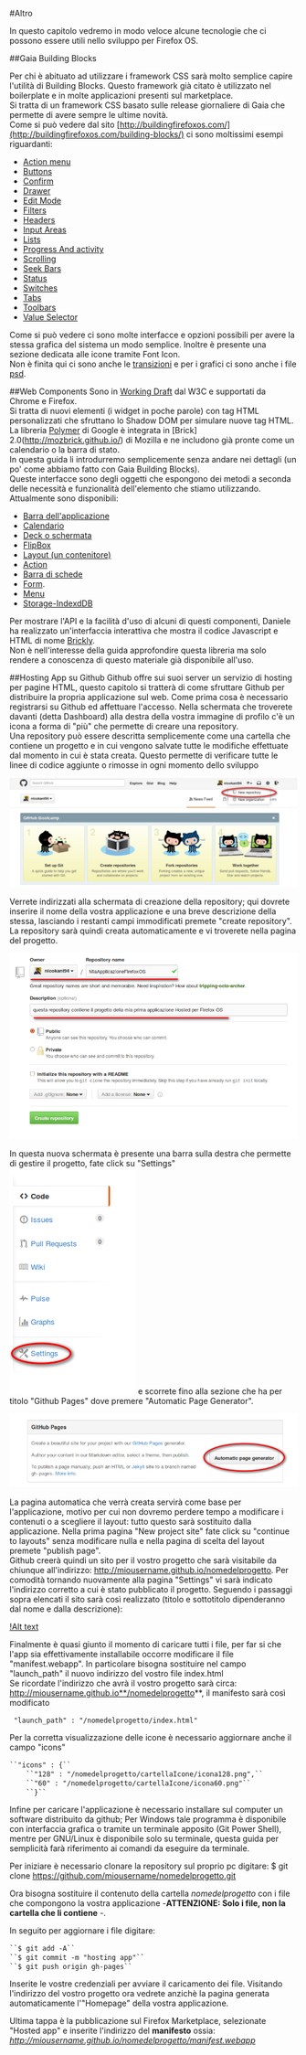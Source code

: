 #Altro

In questo capitolo vedremo in modo veloce alcune tecnologie che ci possono essere utili nello sviluppo per Firefox OS.

##Gaia Building Blocks

Per chi è abituato ad utilizzare i framework CSS sarà molto semplice capire l'utilità di Building Blocks. Questo framework già citato è utilizzato nel boilerplate e in molte applicazioni presenti sul marketplace.  
Si tratta di un framework CSS basato sulle release giornaliere di Gaia che permette di avere sempre le ultime novità.  
Come si può vedere dal sito [http://buildingfirefoxos.com/](http://buildingfirefoxos.com/building-blocks/) ci sono moltissimi esempi riguardanti:  

* [Action menu](http://buildingfirefoxos.com/building-blocks/action-menu.html)
* [Buttons](http://buildingfirefoxos.com/building-blocks/buttons.html)
* [Confirm](http://buildingfirefoxos.com/building-blocks/confirm.html)
* [Drawer](http://buildingfirefoxos.com/building-blocks/drawer.html)
* [Edit Mode](http://buildingfirefoxos.com/building-blocks/edit-mode.html)
* [Filters](http://buildingfirefoxos.com/building-blocks/filters.html)
* [Headers](http://buildingfirefoxos.com/building-blocks/headers.html)
* [Input Areas](http://buildingfirefoxos.com/building-blocks/input-areas.html)
* [Lists](http://buildingfirefoxos.com/building-blocks/lists.html)
* [Progress And activity](http://buildingfirefoxos.com/building-blocks/progress-and-activity.html)
* [Scrolling](http://buildingfirefoxos.com/building-blocks/scrolling.html)
* [Seek Bars](http://buildingfirefoxos.com/building-blocks/seek-bars.html)
* [Status](http://buildingfirefoxos.com/building-blocks/status.html)
* [Switches](http://buildingfirefoxos.com/building-blocks/switches.html)
* [Tabs](http://buildingfirefoxos.com/building-blocks/tabs.html)
* [Toolbars](http://buildingfirefoxos.com/building-blocks/toolbars.html)
* [Value Selector](http://buildingfirefoxos.com/building-blocks/value-selector.html)

Come si può vedere ci sono molte interfacce e opzioni possibili per avere la stessa grafica del sistema un modo semplice. Inoltre è presente una sezione dedicata alle icone tramite Font Icon.  
Non è finita qui ci sono anche le [transizioni](http://buildingfirefoxos.com/transitions/app-invokes-app.html) e per i grafici ci sono anche i file [psd](http://buildingfirefoxos.com/downloads/).  

##Web Components
Sono in [Working Draft](http://www.w3.org/TR/2013/WD-components-intro-20130606/) dal W3C e supportati da Chrome e Firefox.  
Si tratta di nuovi elementi (i widget in poche parole) con tag HTML personalizzati che sfruttano lo Shadow DOM per simulare nuove tag HTML.  
La libreria [Polymer](http://www.polymer-project.org/) di Google è integrata in [Brick] 2.0(http://mozbrick.github.io/) di Mozilla e ne includono già pronte come un calendario o la barra di stato.  
In questa guida li introdurremo semplicemente senza andare nei dettagli (un po' come abbiamo fatto con Gaia Building Blocks).  
Queste interfacce sono degli oggetti che espongono dei metodi a seconda delle necessità e funzionalità dell'elemento che stiamo utilizzando.   
Attualmente sono disponibili: 

* [Barra dell'applicazione](http://mozbrick.github.io/docs/brick-appbar.html)
* [Calendario](http://mozbrick.github.io/docs/brick-calendar.html)
* [Deck o schermata](http://mozbrick.github.io/docs/brick-deck.html)
* [FlipBox](http://mozbrick.github.io/docs/brick-flipbox.html)
* [Layout (un contenitore)](http://mozbrick.github.io/docs/brick-layout.html)
* [Action](http://mozbrick.github.io/docs/brick-action.html)
* [Barra di schede](http://mozbrick.github.io/docs/brick-tabbar.html)
* [Form](http://mozbrick.github.io/docs/brick-form.html).
* [Menu](http://mozbrick.github.io/docs/brick-menu.html)
* [Storage-IndexdDB](http://mozbrick.github.io/docs/brick-storage-indexeddb.html)

Per mostrare l'API e la facilità d'uso di alcuni di questi componenti, Daniele ha realizzato un'interfaccia interattiva che mostra il codice Javascript e HTML di nome [Brickly](http://mte90.github.io/Brickly).  
Non è nell'interesse della guida approfondire questa libreria ma solo rendere a conoscenza di questo materiale già disponibile all'uso.

##Hosting App su Github
Github offre sui suoi server un servizio di hosting per pagine HTML, questo capitolo si tratterà di come sfruttare Github per distribuire la propria applicazione sul web. 
Come prima cosa è necessario registrarsi su Github ed affettuare l'accesso. Nella schermata che troverete davanti (detta Dashboard) alla destra della vostra immagine di profilo c'è un icona a forma di "più" che permette di creare una repository.  
Una repository può essere descritta semplicemente come una cartella che contiene un progetto e in cui vengono salvate tutte le modifiche effettuate dal momento in cui è stata creata. Questo permette di verificare tutte le linee di codice aggiunte o rimosse in ogni momento dello sviluppo  

![aggiungi una repository][addRepo]

Verrete indirizzati alla schermata di creazione della repository; qui dovrete inserire il nome della vostra applicazione e una breve descrizione della stessa, lasciando i restanti campi immodificati premete "create repository". La repository sarà quindi creata automaticamente e vi troverete nella pagina del progetto.

![crea nuova repository][createRepo]

In questa nuova schermata è presente una barra sulla destra che permette di gestire il progetto, fate click su "Settings"![settings][settings] e scorrete fino alla sezione che ha per titolo "Github Pages" dove premere "Automatic Page Generator".

![genera pagina automatica][gitpages]

La pagina automatica che verrà creata servirà come base per l'applicazione, motivo per cui non dovremo perdere tempo a modificare i contenuti o a scegliere il layout: tutto questo sarà sostituito dalla applicazione. Nella prima pagina "New project site" fate click su "continue to layouts" senza modificare nulla e nella pagina di scelta del layout premete "publish page".  
Github creerà quindi un sito per il vostro progetto che sarà visitabile da chiunque all'indirizzo: http://miousername.github.io/nomedelprogetto. Per comodità tornando nuovamente alla pagina "Settings" vi sarà indicato l'indirizzo corretto a cui è stato pubblicato il progetto. 
Seguendo i passaggi sopra elencati il sito sarà così realizzato (titolo e sottotitolo dipenderanno dal nome e dalla descrizione):

[!Alt text][defaultPage]

Finalmente è quasi giunto il momento di caricare tutti i file, per far si che l'app sia effettivamente installabile occorre modificare il file "manifest.webapp". In particolare bisogna sostituire nel campo "launch_path" il nuovo indirizzo del vostro file index.html  
Se ricordate l'indirizzo che avrà il vostro progetto sarà circa: http://miousername.github.io**/nomedelprogetto**,
il manifesto sarà così modificato
    
     "launch_path" : "/nomedelprogetto/index.html" 
     
Per la corretta visualizzazione delle icone è necessario aggiornare anche il campo "icons"  

    ``"icons" : {``
        ``"128" : "/nomedelprogetto/cartellaIcone/icona128.png",``
        ``"60" : "/nomedelprogetto/cartellaIcone/icona60.png"``
        ``}``
     
Infine per caricare l'applicazione è necessario installare sul computer un software distribuito da github; Per Windows tale programma è disponibile con interfaccia grafica o tramite un terminale apposito (Git Power Shell), mentre per GNU/Linux è disponibile solo su terminale, questa guida per semplicità farà riferimento ai comandi da eseguire da terminale.

Per iniziare è necessario clonare la repository sul proprio pc digitare: 
    $ git clone https://github.com/miousername/nomedelprogetto.git
    
Ora bisogna sostituire il contenuto della cartella *nomedelprogetto* con i file che compongono la vostra applicazione -**ATTENZIONE: Solo i file, non la cartella che li contiene** -.  

In seguito per aggiornare i file digitare:  
    
    ``$ git add -A``
    ``$ git commit -m "hosting app"``
    ``$ git push origin gh-pages``
    
Inserite le vostre credenziali per avviare il caricamento dei file. Visitando l'indirizzo del vostro progetto ora vedrete anzichè la pagina generata automaticamente l'"Homepage" della vostra applicazione. 

Ultima tappa è la pubblicazione sul Firefox Marketplace, selezionate "Hosted app" e inserite l'indirizzo del **manifesto** ossia: *http://miousername.github.io/nomedelprogetto/manifest.webapp*

[addRepo]:images/originals/git-addRepo.png
[createRepo]:images/originals/git-createRepo.png
[settings]:images/originals/git-settings.png
[gitpages]:images/originals/git-gitpages.png
[defaultPage]:images/originals/git-defaultPage.png





 




















